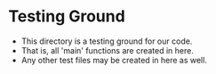 # Testing Ground

- This directory is a testing ground for our code.
- That is, all 'main' functions are created in here.
- Any other test files may be created in here as well.